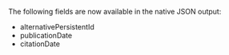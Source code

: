 The following fields are now available in the native JSON output:

- alternativePersistentId
- publicationDate
- citationDate
